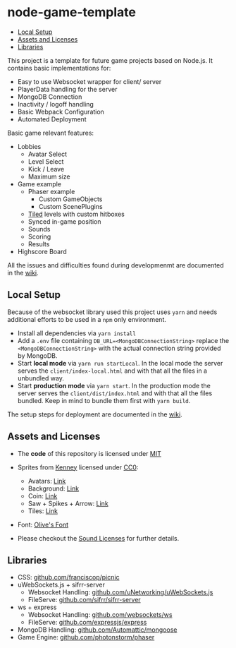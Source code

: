# node-game-template

 * [Local Setup](#local-setup)
 * [Assets and Licenses](#assets-and-licenses)
 * [Libraries](#libraries)

This project is a template for future game projects based on Node.js.
It contains basic implementations for:
 * Easy to use Websocket wrapper for client/ server
 * PlayerData handling for the server
 * MongoDB Connection
 * Inactivity / logoff handling
 * Basic Webpack Configuration
 * Automated Deployment

Basic game relevant features:
 * Lobbies
    * Avatar Select
    * Level Select
    * Kick / Leave
    * Maximum size
 * Game example
    * Phaser example
        * Custom GameObjects
        * Custom ScenePlugins
    * [Tiled](https://www.mapeditor.org/) levels with custom hitboxes
    * Synced in-game position
    * Sounds
    * Scoring
    * Results
 * Highscore Board

All the issues and difficulties found during developmenmt are documented in the [wiki](https://github.com/H0rn0chse/node-game-template/wiki).

## Local Setup
Because of the websocket library used this project uses `yarn` and needs additional efforts to be used in a `npm` only environment.

 * Install all dependencies via `yarn install`
 * Add a `.env` file containing `DB_URL=<MongoDBConnectionString>` replace the `<MongoDBConnectionString>` with the actual connection string provided by MongoDB.
 * Start __local mode__ via `yarn run startLocal`. In the local mode the server serves the `client/index-local.html` and with that all the files in a unbundled way.
 * Start __production mode__ via `yarn start`. In the production mode the server serves the `client/dist/index.html` and with that all the files bundled. Keep in mind to bundle them first with `yarn build`.

The setup steps for deployment are documented in the [wiki](https://github.com/H0rn0chse/node-game-template/wiki).
## Assets and Licenses
* The **code** of this repository is licensed under [MIT](https://opensource.org/licenses/MIT)
* Sprites from [Kenney](www.kenney.nl) licensed under [CC0](http://creativecommons.org/publicdomain/zero/1.0/):
    * Avatars: [Link](https://www.kenney.nl/assets/animal-pack-redux)
    * Background: [Link](https://www.kenney.nl/assets/background-elements)
    * Coin: [Link](https://www.kenney.nl/assets/jumper-pack)
    * Saw + Spikes + Arrow: [Link](https://www.kenney.nl/assets/platformer-pack-industrial)
    * Tiles: [Link](https://www.kenney.nl/assets/platformer-art-extended-tileset)

* Font: [Olive's Font](https://www.1001freefonts.com/olive-s-font.font)
* Please checkout the [Sound Licenses](./client/assets/sound/License.md) for further details.

## Libraries
 * CSS: [github.com/franciscop/picnic](https://github.com/franciscop/picnic)
 * uWebSockets.js + sifrr-server
    * Websocket Handling: [github.com/uNetworking/uWebSockets.js](https://github.com/uNetworking/uWebSockets.js)
    * FileServe: [github.com/sifrr/sifrr-server](https://github.com/sifrr/sifrr/tree/master/packages/server/sifrr-server)
 * ws + express
    * Websocket Handling: [github.com/websockets/ws](https://github.com/websockets/ws)
    * FileServe: [github.com/expressjs/express](https://github.com/expressjs/express)
 * MongoDB Handling: [github.com/Automattic/mongoose](https://github.com/Automattic/mongoose)
 * Game Engine: [github.com/photonstorm/phaser](https://github.com/photonstorm/phaser)
